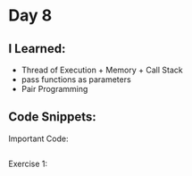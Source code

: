 # Day 8


## I Learned: 

- Thread of Execution + Memory + Call Stack
- pass functions as parameters
- Pair Programming
  
  

## Code Snippets:

Important Code: 
```JS

```

Exercise 1: 

```JS


```





